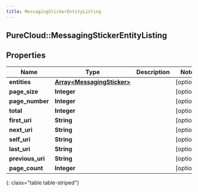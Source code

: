 ```yaml
---
title: MessagingStickerEntityListing
---
```

## PureCloud::MessagingStickerEntityListing

## Properties

|Name | Type | Description | Notes|
|------------ | ------------- | ------------- | -------------|
| **entities** | [**Array&lt;MessagingSticker&gt;**](MessagingSticker.html) |  | [optional] |
| **page_size** | **Integer** |  | [optional] |
| **page_number** | **Integer** |  | [optional] |
| **total** | **Integer** |  | [optional] |
| **first_uri** | **String** |  | [optional] |
| **next_uri** | **String** |  | [optional] |
| **self_uri** | **String** |  | [optional] |
| **last_uri** | **String** |  | [optional] |
| **previous_uri** | **String** |  | [optional] |
| **page_count** | **Integer** |  | [optional] |
{: class="table table-striped"}



